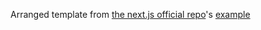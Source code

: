 Arranged template from [the next.js official repo](https://github.com/vercel/next.js/tree/master/examples/with-typescript-eslint-jest)'s [example](https://github.com/vercel/next.js/tree/master/examples/with-typescript-eslint-jest)
